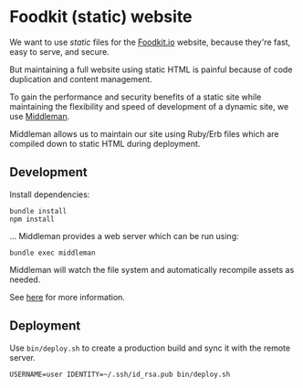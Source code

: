 # Foodkit (static) website #

We want to use *static* files for the [Foodkit.io](https://foodkit.io) website, because they're fast, easy to serve, and secure.

But maintaining a full website using static HTML is painful because of code duplication and content management.

To gain the performance and security benefits of a static site while maintaining the flexibility and speed of development of a dynamic site, we use [Middleman](https://middlemanapp.com).

Middleman allows us to maintain our site using Ruby/Erb files which are compiled down to static HTML during deployment.

## Development ##

Install dependencies:

```
bundle install
npm install
```

... Middleman provides a web server which can be run using:

```
bundle exec middleman
```

Middleman will watch the file system and automatically recompile assets as needed.

See [here](https://middlemanapp.com/basics/development-cycle/) for more information.

## Deployment ##

Use `bin/deploy.sh` to create a production build and sync it with the remote server.

```
USERNAME=user IDENTITY=~/.ssh/id_rsa.pub bin/deploy.sh
```
